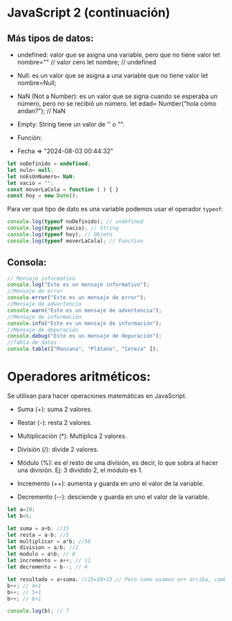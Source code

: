# JavaScript 2 (continuación)

## Más tipos de datos:

- undefined: valor que se asigna una variable, pero que no tiene valor
    let nombre="" // valor cero
    let nombre; // undefined

- Null: es un valor que se asigna a una variable que no tiene valor
    let nombre=Null;

- NaN (Not a Number): es un valor que se signa cuando se esperaba un número, pero no se recibió un número.
    let edad= Number("hola cómo andan?"); // NaN

- Empty: String tiene un valor de '' o "".

- Función:

- Fecha => "2024-08-03 00:44:32"

```js
let noDefinido = undefined;
let nulo= null;
let noEsUnNumero= NaN;
let vacio = "";
const moverLaCola = function ( ) { }
const hoy = new Date();
```

Para ver qué tipo de dato es una variable podemos usar el operador `typeof`:

```js
console.log(typeof noDefinido); // undefined
console.log(typeof vacio); // String
console.log(typeof hoy); // Objeto
console.log(typeof moverLaCola); // Function
```

## Consola:

```js
// Mensaje informativo
console.log("Este es un mensaje informativo");
//Mensaje de error
console.error("Este es un mensaje de error");
//Mensaje de advertencia
console.warn("Este es un mensaje de advertencia");
//Mensaje de información
console.info("Este es un mensaje de información");
//Mensaje de depuración
console.debug("Este es un mensaje de depuración");
//Tabla de datos
console.table(["Manzana", "Plátano", "Cereza" ]);
```

# Operadores aritméticos:
Se utilixan para hacer operaciones matemáticas en JavaScript.
- Suma (+): suma 2 valores.

- Restar (-): resta 2 valores.

- Multiplicación (*): Multiplica 2 valores.

- División (/): divide 2 valores.

- Módulo (%): es el resto de una división, es decir, lo que sobra al hacer una división. Ej: 3 dividido 2, el módulo es 1.

- Incremento (++): aumenta y guarda en uno el valor de la variable.

- Decremento (--): desciende y guarda en uno el valor de la variable.

```js
let a=10;
let b=5;

let suma = a+b; //15
let resta = a-b; //5
let multiplicar = a*b; //50
let division = a/b; //2
let modulo = a%b; // 0
let incremento = a++; // 11
let decremento = b--; // 4

let resultado = a+suma; //25=10+15 // Pero como usamos a++ arriba, cambió a 11+15=26
b++; // 4+1
b++; // 5+1
b++; // 6+1

console.log(b); // 7
```

